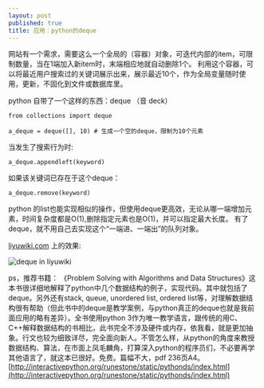 ```yaml
---
layout: post
published: true
title: 应用：python的deque
---
```


网站有一个需求，需要这么一个全局的（容器）对象，可迭代内部的item，可限制数量，当在1端加入新item时，末端相应地就自动删除1个。
利用这个容器，可以将最近用户搜索过的关键词展示出来，展示最近10个，作为全局变量随时使用，更新，不固化到文件或数据库里。

python 自带了一个这样的东西：deque （音 deck）

```
from collections import deque

a_deque = deque([], 10) # 生成一个空的deque，限制为10个元素
```

当发生了搜索行为时:
```
a_deque.appendleft(keyword)
```

如果该关键词已存在于这个deque：
```
a_deque.remove(keyword)
```

python 的list也能实现相似的操作，但使用deque更高效，无论从哪一端增加元素，时间复杂度都是O(1),删除指定元素也是O(1)，并可以指定最大长度。
有了deque，就不用自己去实现这个“一端进、一端出”的队列对象。
 
[liyuwiki.com](http://liyuwiki.com) 上的效果:
 
![deque in liyuwiki]({{baseurl}}/images/2014-09-01-deque-in-python.jpg)

ps，推荐书籍：
《Problem Solving with Algorithms and Data Structures》这本书很详细地解释了python中几个数据结构的例子，实现代码。其中就包括了deque。另外还有stack, queue, unordered list, ordered list等，对理解数据结构很有帮助（但此书中的deque是教学案例，与python真正的deque也就是我前面应用的略有差异）。全书使用python 3作为唯一教学语言，跟传统的用C、C++解释数据结构的书相比，此书完全不涉及硬件或内存，依我看，就是更加抽象。行文也较为细致详尽，完全面向新人。不管怎么样，从python的角度来教授数据结构、算法，在市面上凤毛麟角，打算深入python的程序员们，不必要再学其他语言了，就这本已很好。免费。篇幅不大，pdf 236页A4。
[http://interactivepython.org/runestone/static/pythonds/index.html](http://interactivepython.org/runestone/static/pythonds/index.html)
